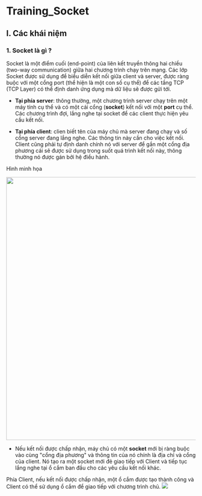 # Training_Socket

## I. Các khái niệm

### 1. Socket là gì ?

Socket là một điểm cuối (end-point) của liên kết truyền thông hai chiều (two-way communication) giữa hai chương trình chạy trên mạng. Các lớp Socket được sử dụng để biểu diễn kết nối giữa client và server, được ràng buộc với một cổng port (thể hiện là một con số cụ thể) để các tầng TCP (TCP Layer) có thể định danh ứng dụng mà dữ liệu sẽ được gửi tới.

- **Tại phía server**: thông thường, một chương trình server chạy trên một máy tính cụ thể và có một cái cổng (**socket**) kết nối với một **port** cụ thể. Các chương trình đợi, lắng nghe tại socket để các client thực hiện yêu cầu kết nối. 

- **Tại phía client**: clien biết tên của máy chủ mà server đang chạy và số cổng server đang lắng nghe. Các thông tin này cần cho việc kết nối. Client cũng phải tự định danh chính nó với server để gắn một cổng địa phương cái sẽ được sử dụng trong suốt quá trình kết nối này, thông thường nó được gán bởi hệ điều hành. 

Hình minh họa

<img src="https://o7planning.org/vi/10393/cache/images/i/766768.png" width="700"/>

- Nếu kết nối được chấp nhận, máy chủ có một **socket** mới bị ràng buộc vào cùng "cổng địa phương" và thông tin của nó chính là địa chỉ và cổng của client. Nó tạo ra một socket mới đẻ giao tiếp với Client và tiếp tục lắng nghe tại ổ cắm ban đầu cho các yêu cầu kết nối khác.

Phía Client, nếu kết nối được chấp nhận, một ổ cắm được tạo thành công và Client có thể sử dụng ổ cắm để giao tiếp với chương trình chủ.
<img src="https://o7planning.org/vi/10393/cache/images/i/766756.png"/>



